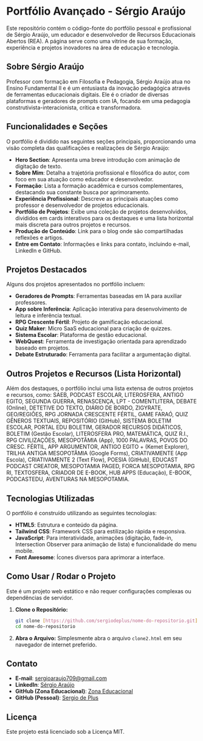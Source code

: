 # Portfólio Avançado - Sérgio Araújo

Este repositório contém o código-fonte do portfólio pessoal e profissional de Sérgio Araújo, um educador e desenvolvedor de Recursos Educacionais Abertos (REA). A página serve como uma vitrine de sua formação, experiência e projetos inovadores na área de educação e tecnologia.

## Sobre Sérgio Araújo

Professor com formação em Filosofia e Pedagogia, Sérgio Araújo atua no Ensino Fundamental II e é um entusiasta da inovação pedagógica através de ferramentas educacionais digitais. Ele é o criador de diversas plataformas e geradores de prompts com IA, focando em uma pedagogia construtivista-interacionista, crítica e transformadora.

## Funcionalidades e Seções

O portfólio é dividido nas seguintes seções principais, proporcionando uma visão completa das qualificações e realizações de Sérgio Araújo:

* **Hero Section**: Apresenta uma breve introdução com animação de digitação de texto.
* **Sobre Mim**: Detalha a trajetória profissional e filosófica do autor, com foco em sua atuação como educador e desenvolvedor.
* **Formação**: Lista a formação acadêmica e cursos complementares, destacando sua constante busca por aprimoramento.
* **Experiência Profissional**: Descreve as principais atuações como professor e desenvolvedor de projetos educacionais.
* **Portfólio de Projetos**: Exibe uma coleção de projetos desenvolvidos, divididos em cards interativos para os destaques e uma lista horizontal mais discreta para outros projetos e recursos.
* **Produção de Conteúdo**: Link para o blog onde são compartilhadas reflexões e artigos.
* **Entre em Contato**: Informações e links para contato, incluindo e-mail, LinkedIn e GitHub.

## Projetos Destacados

Alguns dos projetos apresentados no portfólio incluem:

* **Geradores de Prompts**: Ferramentas baseadas em IA para auxiliar professores.
* **App sobre Inferência**: Aplicação interativa para desenvolvimento de leitura e inferência textual.
* **RPG Crescente Fértil**: Projeto de gamificação educacional.
* **Quiz Maker**: Micro SaaS educacional para criação de quizzes.
* **Sistema Escolar**: Plataforma de gestão educacional.
* **WebQuest**: Ferramenta de investigação orientada para aprendizado baseado em projetos.
* **Debate Estruturado**: Ferramenta para facilitar a argumentação digital.

## Outros Projetos e Recursos (Lista Horizontal)

Além dos destaques, o portfólio inclui uma lista extensa de outros projetos e recursos, como: SAEB, PODCAST ESCOLAR, LITEROSFERA, ANTIGO EGITO, SEGUNDA GUERRA, RENASCENÇA, LPT - COMENTLITERA, DEBATE (Online), DETETIVE DO TEXTO, DIÁRIO DE BORDO, ZIGYRATE, GEO/REGIÕES, RPG JORNADA CRESCENTE FÉRTIL, GAME FARAÓ, QUIZ GÊNEROS TEXTUAIS, REPOSITÓRIO (GitHub), SISTEMA BOLETIM ESCOLAR, PORTAL EDU BOLETIM, GERADOR RECURSOS DIDÁTICOS, BOLETIM (Gestão Escolar), LITEROSFERA PRO, MATEMÁTICA, QUIZ R.I., RPG CIVILIZAÇÕES, MESOPOTÂMIA (App), 1000 PALAVRAS, POVOS DO CRESC. FÉRTIL, APP ARGUMENTOR, ANTIGO EGITO + (Kemet Explorer), TRILHA ANTIGA MESOPOTÂMIA (Google Forms), CRIATIVAMENTE (App Escola), CRIATIVAMENTE 2 (Text Flow), POESIA (GitHub), EDUCAST PODCAST CREATOR, MESOPOTAMIA PAGED, FORCA MESOPOTAMIA, RPG RI, TEXTOSFERA, CRIADOR DE E-BOOK, HUB APPS (Educação), E-BOOK, PODCASTEDU, AVENTURAS NA MESOPOTAMIA.

## Tecnologias Utilizadas

O portfólio é construído utilizando as seguintes tecnologias:

* **HTML5**: Estrutura e conteúdo da página.
* **Tailwind CSS**: Framework CSS para estilização rápida e responsiva.
* **JavaScript**: Para interatividade, animações (digitação, fade-in, Intersection Observer para animação de lista) e funcionalidade do menu mobile.
* **Font Awesome**: Ícones diversos para aprimorar a interface.

## Como Usar / Rodar o Projeto

Este é um projeto web estático e não requer configurações complexas ou dependências de servidor.

1.  **Clone o Repositório:**
    ```bash
    git clone [https://github.com/sergiodeplus/nome-do-repositorio.git](https://github.com/sergiodeplus/nome-do-repositorio.git)
    cd nome-do-repositorio
    ```
2.  **Abra o Arquivo:**
    Simplesmente abra o arquivo `clone2.html` em seu navegador de internet preferido.

## Contato

* **E-mail**: sergioaraujo709@gmail.com
* **LinkedIn**: [Sérgio Araújo](https://www.linkedin.com/in/sergioaraujo709/)
* **GitHub (Zona Educacional)**: [Zona Educacional](https://github.com/zonaeducacional)
* **GitHub (Pessoal)**: [Sergio de Plus](https://github.com/sergiodeplus)

## Licença

Este projeto está licenciado sob a Licença MIT.
